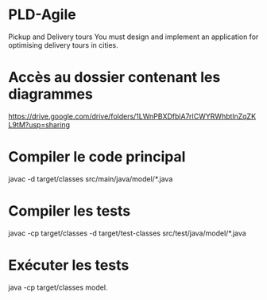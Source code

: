# PLD-Agile
Pickup and Delivery tours You must design and implement an application for optimising delivery tours in cities.

# Accès au dossier contenant les diagrammes
https://drive.google.com/drive/folders/1LWnPBXDfblA7rICWYRWhbtlnZqZKL9tM?usp=sharing

# Compiler le code principal
javac -d target/classes src/main/java/model/*.java

# Compiler les tests
javac -cp target/classes -d target/test-classes src/test/java/model/*.java

# Exécuter les tests 
java -cp target/classes model.<classTest>
